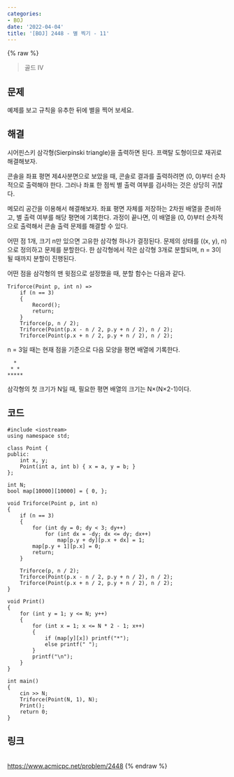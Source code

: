 ```yaml
---
categories:
- BOJ
date: '2022-04-04'
title: '[BOJ] 2448 - 별 찍기 - 11'
---
```


{% raw %}
> 골드 IV<br>

## 문제
예제를 보고 규칙을 유추한 뒤에 별을 찍어 보세요.

## 해결
시어핀스키 삼각형(Sierpinski triangle)을 출력하면 된다. 프랙탈 도형이므로 재귀로 해결해보자.

콘솔을 좌표 평면 제4사분면으로 보았을 때, 콘솔로 결과를 출력하려면 (0, 0)부터 순차적으로 출력해야 한다. 그러나 좌표 한 점씩 별 출력 여부를 검사하는 것은 상당히 귀찮다.

메모리 공간을 이용해서 해결해보자. 좌표 평면 자체를 저장하는 2차원 배열을 준비하고, 별 출력 여부를 해당 평면에 기록한다. 과정이 끝나면, 이 배열을 (0, 0)부터 순차적으로 출력해서 콘솔 출력 문제를 해결할 수 있다. 

어떤 점 1개, 크기 n만 있으면 고유한 삼각형 하나가 결정된다. 문제의 상태를 ((x, y), n)으로 정의하고 문제를 분할한다. 한 삼각형에서 작은 삼각형 3개로 분할되며, n = 3이 될 때까지 분할이 진행된다.

어떤 점을 삼각형의 맨 윗점으로 설정했을 때, 분할 함수는 다음과 같다.
```
Triforce(Point p, int n) => 
	if (n == 3)
	{
		Record();
		return;
	}
	Triforce(p, n / 2);
	Triforce(Point(p.x - n / 2, p.y + n / 2), n / 2);
	Triforce(Point(p.x + n / 2, p.y + n / 2), n / 2);
```

n = 3일 때는 현재 점을 기준으로 다음 모양을 평면 배열에 기록한다.
```
  *  
 * *
*****
```

삼각형의 첫 크기가 N일 때, 필요한 평면 배열의 크기는 N×(N×2-1)이다.

## 코드
```
#include <iostream>
using namespace std;

class Point {
public:
	int x, y;
	Point(int a, int b) { x = a, y = b; }
};

int N;
bool map[10000][10000] = { 0, };

void Triforce(Point p, int n)
{
	if (n == 3)
	{
		for (int dy = 0; dy < 3; dy++)
			for (int dx = -dy; dx <= dy; dx++)
				map[p.y + dy][p.x + dx] = 1;
		map[p.y + 1][p.x] = 0;
		return;
	}

	Triforce(p, n / 2);
	Triforce(Point(p.x - n / 2, p.y + n / 2), n / 2);
	Triforce(Point(p.x + n / 2, p.y + n / 2), n / 2);
}

void Print()
{
	for (int y = 1; y <= N; y++)
	{
		for (int x = 1; x <= N * 2 - 1; x++)
		{
			if (map[y][x]) printf("*");
			else printf(" ");
		}
		printf("\n");
	}
}

int main()
{
	cin >> N;
	Triforce(Point(N, 1), N);
	Print();
	return 0;
}
```

## 링크
<br>https://www.acmicpc.net/problem/2448
{% endraw %}